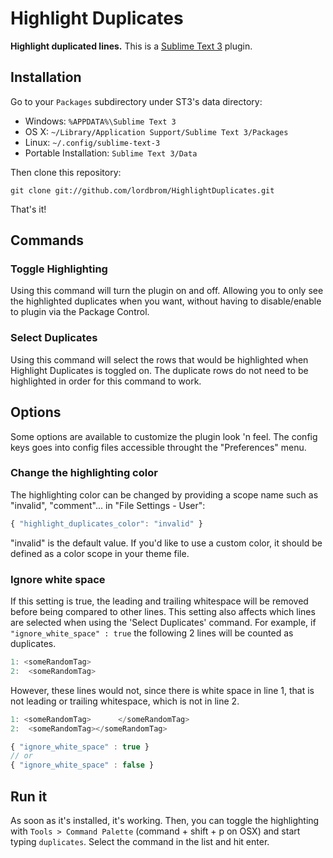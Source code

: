 # Highlight Duplicates

**Highlight duplicated lines.**
This is a [Sublime Text 3](http://www.sublimetext.com/3) plugin.


## Installation

Go to your `Packages` subdirectory under ST3's data directory:

* Windows: `%APPDATA%\Sublime Text 3`
* OS X: `~/Library/Application Support/Sublime Text 3/Packages`
* Linux: `~/.config/sublime-text-3`
* Portable Installation: `Sublime Text 3/Data`

Then clone this repository:

    git clone git://github.com/lordbrom/HighlightDuplicates.git

That's it!


## Commands

### Toggle Highlighting 

Using this command will turn the plugin on and off. Allowing you to only see the highlighted duplicates when you want, without having to disable/enable to plugin via the Package Control.


### Select Duplicates

Using this command will select the rows that would be highlighted when Highlight Duplicates is toggled on. The duplicate rows do not need to be highlighted in order for this command to work.


## Options

Some options are available to customize the plugin look 'n feel. The
config keys goes into config files accessible throught the "Preferences"
menu.

### Change the highlighting color

The highlighting color can be changed by providing a scope name such
as "invalid", "comment"... in "File Settings - User":

``` js
{ "highlight_duplicates_color": "invalid" }
```

"invalid" is the default value. If you'd like to use a custom color,
it should be defined as a color scope in your theme file.


### Ignore white space

If this setting is true, the leading and trailing whitespace will be removed before being compared to other lines. This setting also affects which lines are selected when using the 'Select Duplicates' command.
For example, if `"ignore_white_space" : true` the following 2 lines will be counted as duplicates.
``` js
1: <someRandomTag>
2:  <someRandomTag>
```
However, these lines would not, since there is white space in line 1, that is not leading or trailing  whitespace, which is not in line 2.
``` js
1: <someRandomTag>      </someRandomTag>
2:  <someRandomTag></someRandomTag>
```
``` js
{ "ignore_white_space" : true }
// or
{ "ignore_white_space" : false }
```


## Run it

As soon as it's installed, it's working. Then, you can toggle the highlighting with `Tools > Command Palette` (command + shift + p on OSX) and start typing `duplicates`. Select the command in the list and hit enter.
